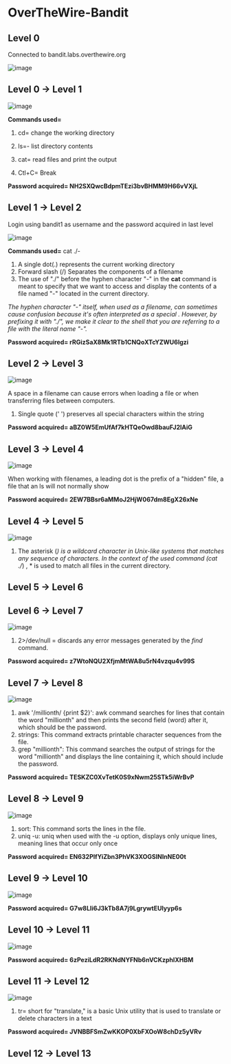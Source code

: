 # OverTheWire-Bandit
## Level 0

Connected to bandit.labs.overthewire.org 

![image](https://github.com/sapphire-clouds/OverTheWire-Bandit/assets/148193056/97234e2a-c943-4808-b010-8175a35893a6)


## Level 0 → Level 1
![image](https://github.com/sapphire-clouds/OverTheWire-Bandit/assets/148193056/5f734bcf-d0ec-4d5b-b708-abf329e5a1e9)

**Commands used=**

1. cd= change the working directory

2. ls=- list directory contents

3. cat= read files and print the output

4. Ctl+C= Break

**Password acquired= NH2SXQwcBdpmTEzi3bvBHMM9H66vVXjL**

## Level 1 → Level 2
Login using bandit1 as username and the password acquired in last level 

![image](https://github.com/sapphire-clouds/OverTheWire-Bandit/assets/148193056/edfe8a1b-ff33-4b08-ae37-3cf535d711fb)

**Commands used=**
cat ./-
1. A single dot(.) represents the current working directory
2. Forward slash (/) Separates the components of a filename
3. The use of "./" before the hyphen character "-" in the **cat** command is meant to specify that we want to access and display the contents of a file named "-" located in the current directory. 

*The hyphen character "-" itself, when used as a filename, can sometimes cause confusion because it's often interpreted as a special . However, by prefixing it with "./", we make it clear to the shell that you are referring to a file with the literal name "-".* 

**Password acquired= rRGizSaX8Mk1RTb1CNQoXTcYZWU6lgzi**

## Level 2 → Level 3
![image](https://github.com/sapphire-clouds/OverTheWire-Bandit/assets/148193056/90db6bd6-b3b4-4cc5-b8e3-f09b946b3c7f)

A space in a filename can cause errors when loading a file or when transferring files between computers.

1. Single quote  (' ') preserves all special characters within the string

**Password acquired= aBZ0W5EmUfAf7kHTQeOwd8bauFJ2lAiG**
## Level 3 → Level 4

![image](https://github.com/sapphire-clouds/OverTheWire-Bandit/assets/148193056/083bb9a6-4e65-4afa-9d1f-0a0690f616df)

When working with filenames, a leading dot is the prefix of a "hidden" file, a file that an ls will not normally show

**Password acquired= 2EW7BBsr6aMMoJ2HjW067dm8EgX26xNe**

## Level 4 → Level 5
![image](https://github.com/sapphire-clouds/OverTheWire-Bandit/assets/148193056/1e780a5a-c7f8-4cd9-9f4a-e02c4a584fe5)

1. The asterisk (*) is a wildcard character in Unix-like systems that matches any sequence of characters. In the context of the used command (cat ./*) , * is used to match all files in the current directory.

## Level 5 → Level 6

## Level 6 → Level 7

![image](https://github.com/sapphire-clouds/OverTheWire-Bandit/assets/148193056/1b4c9ccb-3b52-4882-8d7d-17816df59e43)
 1. 2>/dev/null = discards any error messages generated by the *find* command.

**Password acquired= z7WtoNQU2XfjmMtWA8u5rN4vzqu4v99S**

## Level 7 → Level 8

![image](https://github.com/sapphire-clouds/OverTheWire-Bandit/assets/148193056/01ad3351-55ed-4292-9621-a9b9444cd270)

1. awk '/millionth/ {print $2}': awk command searches for lines that contain the word "millionth" and then prints the second field (word) after it, which should be the password.
2. strings: This command extracts printable character sequences from the file.
3. grep "millionth": This command searches the output of strings for the word "millionth" and displays the line containing it, which should include the password.
   
**Password acquired= TESKZC0XvTetK0S9xNwm25STk5iWrBvP**
    
## Level 8 → Level 9
![image](https://github.com/sapphire-clouds/OverTheWire-Bandit/assets/148193056/d78f3dec-1857-4887-b646-73deb8df1eac)

1. sort: This command sorts the lines in the file.
2. uniq -u: uniq when used with the -u option, displays only unique lines, meaning lines that occur only once
   
**Password acquired= EN632PlfYiZbn3PhVK3XOGSlNInNE00t**

## Level 9 → Level 10
![image](https://github.com/sapphire-clouds/OverTheWire-Bandit/assets/148193056/64269160-84c6-4b4a-8c32-c3b5685b2347)

**Password acquired= G7w8LIi6J3kTb8A7j9LgrywtEUlyyp6s**

## Level 10 → Level 11

![image](https://github.com/sapphire-clouds/OverTheWire-Bandit/assets/148193056/52ec92ef-d49f-4a0e-ab28-b84693c7bdb0)

**Password acquired= 6zPeziLdR2RKNdNYFNb6nVCKzphlXHBM**

## Level 11 → Level 12

![image](https://github.com/sapphire-clouds/OverTheWire-Bandit/assets/148193056/2f606f64-484d-49eb-b790-4018d5a5738c)

1. tr= short for "translate," is a basic Unix utility that is used to translate or delete characters in a text
    
**Password acquired= JVNBBFSmZwKKOP0XbFXOoW8chDz5yVRv**

## Level 12 → Level 13

